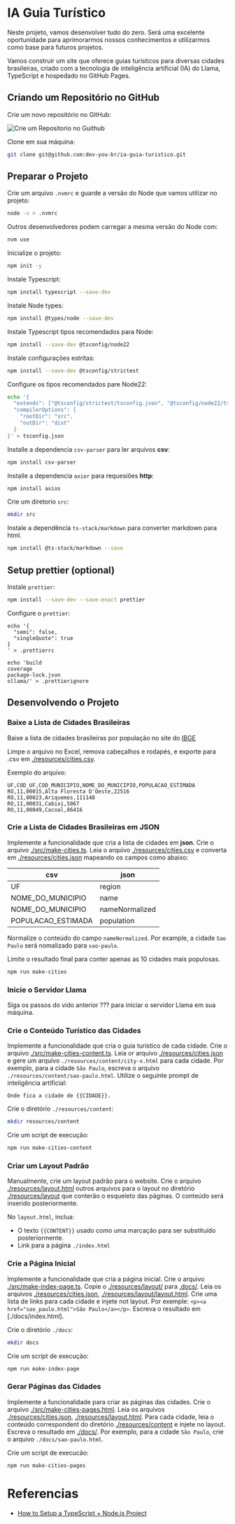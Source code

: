 # IA Guia Turístico

Neste projeto, vamos desenvolver tudo do zero. Será uma excelente oportunidade para aprimorarmos nossos conhecimentos e utilizarmos como base para futuros projetos.

Vamos construir um site que oferece guias turísticos para diversas cidades brasileiras, criado com a tecnologia de inteligência artificial (IA) do Llama, TypeScript e hospedado no GitHub Pages.

## Criando um Repositório no GitHub

Crie um novo repositório no GitHub:

![Crie um Repositorio no Guithub](./resources/create-github-repository.png)

Clone em sua máquina:

```sh
git clone git@github.com:dev-you-br/ia-guia-turistico.git
```

## Preparar o Projeto

Crie um arquivo `.nvmrc` e guarde a versão do Node que vamos utilizar no projeto:

```sh
node -v > .nvmrc
```

Outros desenvolvedores podem carregar a mesma versão do Node com:

```sh
nvm use
```

Inicialize o projeto:

```sh
npm init -y
```

Instale Typescript:

```sh
npm install typescript --save-dev
```

Instale Node types:

```sh
npm install @types/node --save-dev
```

Instale Typescript tipos recomendados para Node:

```sh
npm install --save-dev @tsconfig/node22
```

Instale configurações estritas:

```sh
npm install --save-dev @tsconfig/strictest
```

Configure os tipos recomendados pare Node22:

```sh
echo '{
  "extends": ["@tsconfig/strictest/tsconfig.json", "@tsconfig/node22/tsconfig.json"],
  "compilerOptions": {
    "rootDir": "src",
    "outDir": "dist"
  }
}' > tsconfig.json
```

Installe a dependencia `csv-parser` para ler arquivos **csv**:

```sh
npm install csv-parser
```

Installe a dependencia `axior` para requesiões **http**:

```sh
npm install axios
```

Crie um diretorio `src`:

```sh
mkdir src
```

Instale a dependência `ts-stack/markdown` para converter markdown para html.

```sh
npm install @ts-stack/markdown --save
```

## Setup prettier (optional)

Instale `prettier`:

```sh
npm install --save-dev --save-exact prettier
```

Configure o `prettier`:

```
echo '{
  "semi": false,
  "singleQuote": true
}
' > .prettierrc

echo 'build
coverage
package-lock.json
ollama/' > .prettierignore
```

## Desenvolvendo o Projeto

### Baixe a Lista de Cidades Brasileiras

Baixe a lista de cidades brasileiras por população no site do [IBGE](https://ftp.ibge.gov.br/Estimativas_de_Populacao/Estimativas_2021/)

Limpe o arquivo no Excel, remova cabeçalhos e rodapés, e exporte para .csv em [./resources/cities.csv](./resources/cities.csv).

Exemplo do arquivo:

```csv
UF,COD_UF,COD_MUNICIPIO,NOME_DO_MUNICIPIO,POPULACAO_ESTIMADA
RO,11,00015,Alta Floresta D'Oeste,22516
RO,11,00023,Ariquemes,111148
RO,11,00031,Cabixi,5067
RO,11,00049,Cacoal,86416
```

### Crie a Lista de Cidades Brasileiras em JSON

Implemente a funcionalidade que cria a lista de cidades em **json**.
Crie o arquivo [./src/make-cities.ts](./src/make-cities.ts).
Leia o arquivo [./resources/cities.csv](./resources/cities.csv) e converta em [./resources/cities.json](./resources/cities.json) mapeando os campos como abaixo:

| csv                | json           |
| ------------------ | -------------- |
| UF                 | region         |
| NOME_DO_MUNICIPIO  | name           |
| NOME_DO_MUNICIPIO  | nameNormalized |
| POPULACAO_ESTIMADA | population     |

Normalize o conteúdo do campo `nameNormalized`. Por example, a cidade `Sao Paulo` será nomalizado para `sao-paulo`.

Limite o resultado final para conter apenas as 10 cidades mais populosas.

```sh
npm run make-cities
```

### Inicie o Servidor Llama

Siga os passos do vido anterior ??? para iniciar o servidor Llama em sua máquina.

### Crie o Conteúdo Turístico das Cidades

Implemente a funcionalidade que cria o guia turístico de cada cidade.
Crie o arquivo [./src/make-cities-content.ts](./src/make-cities-content.ts).
Leia or arquivo [./resources/cities.json](./resources/cities.json) e gere um arquivo `./resources/content/city-x.html` para cada cidade.
Por exemplo, para a cidade `São Paulo`, escreva o arquivo `./resources/content/sao-paulo.html`.
Utilize o seguinte prompt de inteligência artificial:

```
Onde fica a cidade de {{CIDADE}}.
```

Crie o diretório `./resources/content`:

```sh
mkdir resources/content
```

Crie um script de execução:

```sh
npm run make-cities-content
```

### Criar um Layout Padrão

Manualmente, crie um layout padrão para o website.
Crie o arquivo [./resources/layout.html](./resources/layout.html) outros arquivos para o layout no diretório [./resources/layout](./resources/layout)
que conterão o esqueleto das páginas. O conteúdo será inserido posteriormente.

No `layout.html`, inclua:

- O texto `{{CONTENT}}` usado como uma marcação para ser substituído posteriormente.
- Link para a página `./index.html`

### Crie a Página Inicial

Implemente a funcionalidade que cria a página inicial.
Crie o arquivo [./src/make-index-page.ts](./src/make-index-page.ts).
Copie o [./resources/layout/](./resources/layout/) para [.docs/](./docs/).
Leia os arquivos
[./resources/cities.json](./resources/cities.json),
[./resources/layout/layout.html](./resources/layout/layout.html).
Crie uma lista de links para cada cidade e injete not layout. Por exemple: `<p><a href="sao_paulo.html">São Paulo</a></p>`.
Escreva o resultado em [./docs/index.html].

Crie o diretório `./docs`:

```sh
mkdir docs
```

Crie um script de execução:

```sh
npm run make-index-page
```

### Gerar Páginas das Cidades

Implemente a funcionalidade para criar as páginas das cidades.
Crie o arquivo [./src/make-cities-pages.html](./src/make-cities-pages.ts).
Leia os arquivos
[./resources/cities.json](./resources/cities.json),
[./resources/layout.html](./resources/layout.html).
Para cada cidade, leia o conteúdo correspondent do diretório [./resources/content](./resources/content/) e
injete no layout.
Escreva o resultado em [./docs/](./docs/).
Por exemplo, para a cidade `São Paulo`, crie o arquivo `./docs/sao-paulo.html`.

Crie um script de execucão:

```sh
npm run make-cities-pages
```

# Referencias

- [How to Setup a TypeScript + Node.js Project](https://khalilstemmler.com/blogs/typescript/node-starter-project/)
